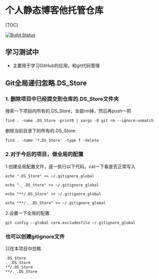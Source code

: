 个人静态博客他托管仓库
=========

[TOC]

[![Build Status](https://travis-ci.com/dollarser/dollarser.github.io.svg?branch=md)](https://travis-ci.com/dollarser/dollarser.github.io)

## 学习测试中

  * 主要用于学习GitHub的应用，和git代码管理



## Git全局递归忽略.DS_Store

### 1. 删除项目中已经提交到仓库的.DS_Store文件夹

搜索一下项目内所有的.DS_Store，全部rm掉，然后再push一把

```
find . -name .DS_Store -print0 | xargs -0 git rm --ignore-unmatch
```

删除当前目录下的所有的.DS_Store:

```
find . -name '*.DS_Store' -type f -delete
```

### 2.对于今后的项目，做全局的配置

1.创建全局配置文件，逐一执行以下代码，cat一下看是否正常写入

```
echo ".DS_Store" >> ~/.gitignore_global

echo "._.DS_Store" >> ~/.gitignore_global

echo "**/.DS_Store" >> ~/.gitignore_global

echo "**/._.DS_Store" >> ~/.gitignore_global
```

2.设置一下全局的配置

```
git config --global core.excludesfile ~/.gitignore_global
```

### 也可以创建gitignore文件

只在本项目中忽略
```
.DS_Store
._.DS_Store
**/.DS_Store
**/._.DS_Store
```
